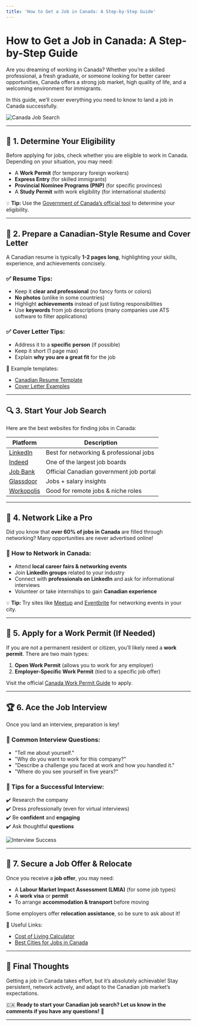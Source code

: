 ```yaml
---
title: 'How to Get a Job in Canada: A Step-by-Step Guide'
---
```


# How to Get a Job in Canada: A Step-by-Step Guide

Are you dreaming of working in Canada? Whether you’re a skilled professional, a fresh graduate, or someone looking for better career opportunities, Canada offers a strong job market, high quality of life, and a welcoming environment for immigrants.

In this guide, we’ll cover everything you need to know to land a job in Canada successfully.

![Canada Job Search](https://images.unsplash.com/photo-1593642532400-2682810df593)

***

## 🎯 1. Determine Your Eligibility

Before applying for jobs, check whether you are eligible to work in Canada. Depending on your situation, you may need:

* A **Work Permit** (for temporary foreign workers)
* **Express Entry** (for skilled immigrants)
* **Provincial Nominee Programs (PNP)** (for specific provinces)
* A **Study Permit** with work eligibility (for international students)

💡 **Tip:** Use the [Government of Canada’s official tool](https://www.canada.ca/en/immigration-refugees-citizenship/services/work-canada.html) to determine your eligibility.

***

## 📄 2. Prepare a Canadian-Style Resume and Cover Letter

A Canadian resume is typically **1-2 pages long**, highlighting your skills, experience, and achievements concisely.

### ✅ Resume Tips:

* Keep it **clear and professional** (no fancy fonts or colors)
* **No photos** (unlike in some countries)
* Highlight **achievements** instead of just listing responsibilities
* Use **keywords** from job descriptions (many companies use ATS software to filter applications)

### ✅ Cover Letter Tips:

* Address it to a **specific person** (if possible)
* Keep it short (1 page max)
* Explain **why you are a great fit** for the job

📌 Example templates:

* [Canadian Resume Template](https://www.canva.com/resumes/templates/)
* [Cover Letter Examples](https://www.indeed.com/career-advice/cover-letter-samples)

***

## 🔍 3. Start Your Job Search

Here are the best websites for finding jobs in Canada:

| Platform                                   | Description                             |
| ------------------------------------------ | --------------------------------------- |
| [LinkedIn](https://www.linkedin.com)       | Best for networking & professional jobs |
| [Indeed](https://www.indeed.ca)            | One of the largest job boards           |
| [Job Bank](https://www.jobbank.gc.ca/home) | Official Canadian government job portal |
| [Glassdoor](https://www.glassdoor.ca)      | Jobs + salary insights                  |
| [Workopolis](https://www.workopolis.com)   | Good for remote jobs & niche roles      |

***

## 🤝 4. Network Like a Pro

Did you know that **over 60% of jobs in Canada** are filled through networking? Many opportunities are never advertised online!

### 🔗 How to Network in Canada:

* Attend **local career fairs & networking events**
* Join **LinkedIn groups** related to your industry
* Connect with **professionals on LinkedIn** and ask for informational interviews
* Volunteer or take internships to gain **Canadian experience**

💡 **Tip:** Try sites like [Meetup](https://www.meetup.com/) and [Eventbrite](https://www.eventbrite.ca/) for networking events in your city.

***

## 📝 5. Apply for a Work Permit (If Needed)

If you are not a permanent resident or citizen, you’ll likely need a **work permit**. There are two main types:

1. **Open Work Permit** (allows you to work for any employer)
2. **Employer-Specific Work Permit** (tied to a specific job offer)

Visit the official [Canada Work Permit Guide](https://www.canada.ca/en/immigration-refugees-citizenship/services/work-canada/permit.html) to apply.

***

## 🏆 6. Ace the Job Interview

Once you land an interview, preparation is key!

### 🎤 Common Interview Questions:

* "Tell me about yourself."
* "Why do you want to work for this company?"
* "Describe a challenge you faced at work and how you handled it."
* "Where do you see yourself in five years?"

### 🎯 Tips for a Successful Interview:

✔️ Research the company\
✔️ Dress professionally (even for virtual interviews)\
✔️ Be **confident** and **engaging**\
✔️ Ask thoughtful **questions**

![Interview Success](https://images.unsplash.com/photo-1586281380349-632531db2d45)

***

## 🚀 7. Secure a Job Offer & Relocate

Once you receive a **job offer**, you may need:

* A **Labour Market Impact Assessment (LMIA)** (for some job types)
* A **work visa** or **permit**
* To arrange **accommodation & transport** before moving

Some employers offer **relocation assistance**, so be sure to ask about it!

📌 Useful Links:

* [Cost of Living Calculator](https://www.numbeo.com/cost-of-living/)
* [Best Cities for Jobs in Canada](https://www.macleans.ca/economy/jobs/the-best-places-in-canada-for-jobs-in-2023/)

***

## 🎯 Final Thoughts

Getting a job in Canada takes effort, but it’s absolutely achievable! Stay persistent, network actively, and adapt to the Canadian job market’s expectations.

🇨🇦 **Ready to start your Canadian job search? Let us know in the comments if you have any questions!** 🚀

***
